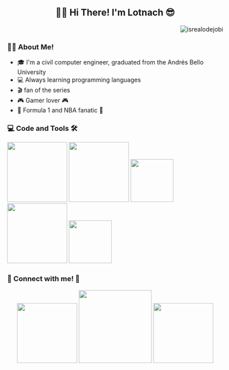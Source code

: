 <!-- Heading -->
<h2 align="center">👨‍💻 Hi There! I'm Lotnach 😎</h2>

<!-- visitas perfil -->
<p align="right"> <img src="https://komarev.com/ghpvc/?username=Lotnach&label=Profile+Views&color=lightgrey&style=flat" alt="isrealodejobi" />
</p>

<!-- Sobre mi -->
### 👨‍💻 About Me! 
- 🎓 I'm a civil computer engineer, graduated from the Andrés Bello University
- 💻 Always learning programming languages
- 🎬 fan of the series 
- 🎮 Gamer lover 🎮
- 🏁 Formula 1 and NBA fanatic 🏀

<!-- tools -->
<h3>💻 Code and Tools 🛠</h3>
<p align = "left">
    <!-- python -->
    <a><img src="https://img.shields.io/badge/-Python-blue%3F?style=social&logo=python" width="140"></a>
    <!-- django -->
    <a><img src="https://img.shields.io/badge/-Django-blue%3F?style=social&logo=django" width="140"></a>
    <!-- Git -->
    <a><img src="https://img.shields.io/badge/-Git-blue%3F?style=social&logo=Git" width="100"></a>
    <!-- MySql -->
    <a><img src="https://img.shields.io/badge/-MySQL-blue%3F?style=social&logo=MySql" width="140"></a>
    <!-- Visual Studio Code -->
    <a><img src="https://img.shields.io/badge/-VSC-blue%3F?style=social&logo=visualstudiocode" width="100"></a>
</p>

<!-- contacto -->
<h3>👋 Connect with me! 📳</h3>
<p align = "center">    
    <!-- Linked in -->
    <a href="https://www.linkedin.com/in/lotnach/"><img src="https://img.shields.io/badge/-Lotnach-blue%3F?logo=linkedin&labelColor=blue&color=white" width="140"></a>
    <!-- twitter -->
    <a href="https://twitter.com/Lotnach01"><img src="https://img.shields.io/badge/-Lotnach01-blue%3F?logo=X&labelColor=black&color=white" width="170"></a>
    <!-- GitHub -->
    <a href="https://github.com/Lotnach"><img src="https://img.shields.io/badge/-Lotnach-blue%3F?logo=GitHub&labelColor=grey&color=white" width="140"></a>
</p>
